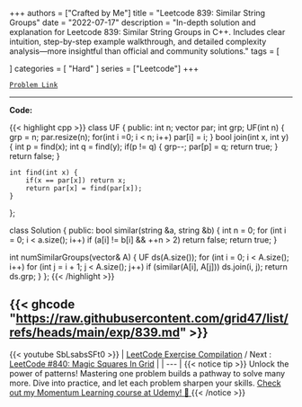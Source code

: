 
+++
authors = ["Crafted by Me"]
title = "Leetcode 839: Similar String Groups"
date = "2022-07-17"
description = "In-depth solution and explanation for Leetcode 839: Similar String Groups in C++. Includes clear intuition, step-by-step example walkthrough, and detailed complexity analysis—more insightful than official and community solutions."
tags = [
    
]
categories = [
    "Hard"
]
series = ["Leetcode"]
+++



[`Problem Link`](https://leetcode.com/problems/similar-string-groups/description/)

---

**Code:**

{{< highlight cpp >}}
class UF {
    public:
    int n;
    vector<int> par;
    int grp;
    UF(int n) {
        grp = n;
        par.resize(n);
        for(int i =0; i < n; i++)
            par[i] = i;
    }
    bool join(int x, int y) {
        int p = find(x);
        int q = find(y);
        if(p != q) {
            grp--;
            par[p] = q;
            return true;
        }
        return false;
    }
    
    int find(int x) {
        if(x == par[x]) return x;
        return par[x] = find(par[x]);
    }
};


class Solution {
public:
bool similar(string &a, string &b) {
    int n = 0;
    for (int i = 0; i < a.size(); i++)
        if (a[i] != b[i] && ++n > 2)
            return false;
    return true;
}

int numSimilarGroups(vector<string>& A) {
    UF ds(A.size());
    for (int i = 0; i < A.size(); i++)
        for (int j = i + 1; j < A.size(); j++)
            if (similar(A[i], A[j]))
                ds.join(i, j);
    return ds.grp;
}
};
{{< /highlight >}}

{{< ghcode "https://raw.githubusercontent.com/grid47/list/refs/heads/main/exp/839.md" >}}
---
{{< youtube SbLsabsSFt0 >}}
| [LeetCode Exercise Compilation](https://grid47.xyz/leetcode/) / Next : [LeetCode #840: Magic Squares In Grid](https://grid47.xyz/posts/leetcode_840) |
| --- |
{{< notice tip >}}
Unlock the power of patterns! Mastering one problem builds a pathway to solve many more. Dive into practice, and let each problem sharpen your skills. [Check out my Momentum Learning course at Udemy! 🚀 ](https://www.udemy.com/course/algorithms-and-data-structures-in-cpp/)
{{< /notice >}}

